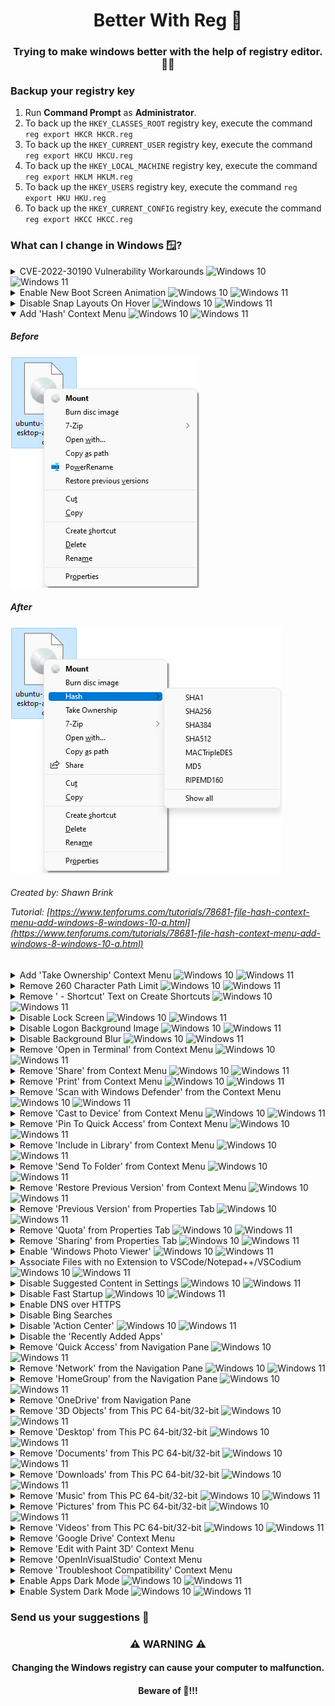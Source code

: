 <p align="center">
  <h1 align="center">Better With Reg 🧊</h1>
  <h3 align="center">Trying to make windows better with the help of registry editor. 👨‍💻</h3>
</p>

### Backup your registry key
1. Run **Command Prompt** as **Administrator**.
2. To back up the `HKEY_CLASSES_ROOT` registry key, execute the command `reg export HKCR HKCR.reg`
3. To back up the `HKEY_CURRENT_USER` registry key, execute the command `reg export HKCU HKCU.reg`
4. To back up the `HKEY_LOCAL_MACHINE` registry key, execute the command `reg export HKLM HKLM.reg`
5. To back up the `HKEY_USERS` registry key, execute the command `reg export HKU HKU.reg`
6. To back up the `HKEY_CURRENT_CONFIG` registry key, execute the command `reg export HKCC HKCC.reg`

### What can I change in Windows 🪟?

<details>
  <summary>
    CVE-2022-30190 Vulnerability Workarounds
    <img alt="Windows 10" src="https://img.shields.io/badge/-Win_10-0079D7?style=flat-square"/>
    <img alt="Windows 11" src="https://img.shields.io/badge/-Win_11-0079D5?style=flat"/>
  </summary>
  <h5 align="left">Disabling MSDT URL protocol</h5

  1. Run **Command Prompt** as **Administrator**.
  2. To back up the registry key, execute the command `reg export HKEY_CLASSES_ROOT\ms-msdt filename`
  3. Execute the command `reg delete HKEY_CLASSES_ROOT\ms-msdt /f`.
  <h5 align="left">How to undo the workaround</h5>

  1. Run Command Prompt as Administrator.
  2. To restore the registry key, execute the command `reg import filename`

  Created by: msrc</br>
  
  Tutorial: [Microsoft Security Response Center](https://msrc-blog.microsoft.com/2022/05/30/guidance-for-cve-2022-30190-microsoft-support-diagnostic-tool-vulnerability/)
  </h6>
</details>

<details>
  <summary>
    Enable New Boot Screen Animation
    <img alt="Windows 10" src="https://img.shields.io/badge/-Win_10-999999?style=flat-square"/>
    <img alt="Windows 11" src="https://img.shields.io/badge/-Win_11-0079D5?style=flat"/>
  </summary>
  <h3 align="left">😧</h3>
  <h4 align="left">This item has no description yet.</br>
  To learn more about this modification.</br>
  Please open the tutorial link below.</h4>
  <h6 align="left">
  Created by: Vishal Gupta</br>
  
  Tutorial: [https://www.askvg.com/tip-enable-new-boot-screen-animation-in-windows-11/](https://www.askvg.com/tip-enable-new-boot-screen-animation-in-windows-11/)
  </h6>
</details>

<details>
  <summary>
    Disable Snap Layouts On Hover
    <img alt="Windows 10" src="https://img.shields.io/badge/-Win_10-999999?style=flat-square"/>
    <img alt="Windows 11" src="https://img.shields.io/badge/-Win_11-0079D5?style=flat"/>
  </summary>
  <h5 align="left">Before</h5>
  <img src="img/snaplayoutshover.png" alt="Check Files Hash Sum"/></br>
  <h5 align="left">After</h5>
  <img src="img/snaplayoutshover1.png" alt="Check Files Hash Sum"/></br>
  <h6 align="left">
  Created by: Ryan Maskell</br>
  
  Tutorial: [https://winbuzzer.com/2021/12/06/windows-11-disable-the-snap-layouts-pop-up-on-the-maximize-button-xcxwbt/](https://winbuzzer.com/2021/12/06/windows-11-disable-the-snap-layouts-pop-up-on-the-maximize-button-xcxwbt/)
  </h6>
</details>

<details open>
  <summary>
    Add 'Hash' Context Menu
    <img alt="Windows 10" src="https://img.shields.io/badge/-Win_10-0079D7?style=flat-square"/>
    <img alt="Windows 11" src="https://img.shields.io/badge/-Win_11-0079D5?style=flat"/>
  </summary>
  <h5 align="left">Before</h5>
  <img src="img/hashsum.png" alt="Check Files Hash Sum"/></br>
  <h5 align="left">After</h5>
  <img src="img/hashsum1.png" alt="Check Files Hash Sum"/></br>
  <h6 align="left">
  Created by: Shawn Brink</br>

  Tutorial: [https://www.tenforums.com/tutorials/78681-file-hash-context-menu-add-windows-8-windows-10-a.html](https://www.tenforums.com/tutorials/78681-file-hash-context-menu-add-windows-8-windows-10-a.html)
  </h6>
</details>

<details>
  <summary>
    Add 'Take Ownership' Context Menu
    <img alt="Windows 10" src="https://img.shields.io/badge/-Win_10-0079D7?style=flat-square"/>
    <img alt="Windows 11" src="https://img.shields.io/badge/-Win_11-0079D5?style=flat"/>
  </summary>
  <h5 align="left">Before</h5>
  <img src="img/takeownership.png" alt=""/></br>
  <h5 align="left">After</h5>
  <img src="img/takeownership1.png" alt=""/></br>
  <img src="img/takeownership2.png" alt=""/></br>
  <h6 align="left">
  Created by: Walter Glenn</br>

  Article: [https://www.howtogeek.com/howto/windows-vista/add-take-ownership-to-explorer-right-click-menu-in-vista/](https://www.howtogeek.com/howto/windows-vista/add-take-ownership-to-explorer-right-click-menu-in-vista/)
  </h6>
</details>

<details>
  <summary>
    Remove 260 Character Path Limit
    <img alt="Windows 10" src="https://img.shields.io/badge/-Win_10-0079D7?style=flat-square"/>
    <img alt="Windows 11" src="https://img.shields.io/badge/-Win_11-0079D5?style=flat"/>
  </summary>
  <h5 align="left">Before</h5>
  <img src="img/260limitpath.png" alt=""/></br>
  <h5 align="left">After</h5>
  <img src="img/260limitpath1.png" alt=""/></br>
  <h6 align="left">
  Created by: Walter Glenn</br>

  Article: [http://www.howtogeek.com/266621/how-to-make-windows-10-accept-file-paths-over-260-characters/](http://www.howtogeek.com/266621/how-to-make-windows-10-accept-file-paths-over-260-characters/)
  </h6>
</details>

<details>
  <summary>
    Remove ' - Shortcut' Text on Create Shortcuts
    <img alt="Windows 10" src="https://img.shields.io/badge/-Win_10-0079D7?style=flat-square"/>
    <img alt="Windows 11" src="https://img.shields.io/badge/-Win_11-0079D5?style=flat"/>
  </summary>
  <h5 align="left">Before</h5>
  <img src="img/shortcuttext.png" alt=""/></br>
  <h5 align="left">After</h5>
  <img src="img/shortcuttext1.png" alt=""/></br>
  <h6 align="left">
  Created by: Walter Glenn</br>

  Article: [http://www.howtogeek.com/281753/how-to-remove-the-shortcut-text-from-new-shortcuts-in-windows/](http://www.howtogeek.com/281753/how-to-remove-the-shortcut-text-from-new-shortcuts-in-windows/)
  </h6>
</details>

<details>
  <summary>
    Disable Lock Screen
    <img alt="Windows 10" src="https://img.shields.io/badge/-Win_10-0079D7?style=flat-square"/>
    <img alt="Windows 11" src="https://img.shields.io/badge/-Win_11-0079D5?style=flat"/>
  </summary>
  <h5 align="left">Before</h5>
  <img src="img/lockscreen.png" alt=""/></br>
  <h5 align="left">After</h5>
  <img src="img/lockscreen1.png" alt=""/></br>
  <h6 align="left">
  Created by Unknown</br>
  </h6>
</details>

<details>
  <summary>
    Disable Logon Background Image
    <img alt="Windows 10" src="https://img.shields.io/badge/-Win_10-0079D7?style=flat-square"/>
    <img alt="Windows 11" src="https://img.shields.io/badge/-Win_11-0079D5?style=flat"/>
  </summary>
  <h5 align="left">Before</h5>
  <img src="img/lockscreenimage.png" alt=""/></br>
  <h5 align="left">After</h5>
  <img src="img/lockscreenimage1.png" alt=""/></br>
  <h6 align="left">
  Created by Unknown</br>
  </h6>
</details>

<details>
  <summary>
    Disable Background Blur
    <img alt="Windows 10" src="https://img.shields.io/badge/-Win_10-0079D7?style=flat-square"/>
    <img alt="Windows 11" src="https://img.shields.io/badge/-Win_11-0079D5?style=flat"/>
  </summary>
  <h5 align="left">Before</h5>
  <img src="img/lockscreenimageblur.png" alt=""/></br>
  <h5 align="left">After</h5>
  <img src="img/lockscreenimageblur1.png" alt=""/></br>
  <h6 align="left">
  Created by Brady Gavin
  
  Article: [https://www.howtogeek.com/426554/how-to-disable-the-login-screen-background-blur-on-windows-10/](https://www.howtogeek.com/426554/how-to-disable-the-login-screen-background-blur-on-windows-10/)
  </h6>
</details>

<details>
  <summary>
    Remove 'Open in Terminal' from Context Menu
    <img alt="Windows 10" src="https://img.shields.io/badge/-Win_10-999999?style=flat-square"/>
    <img alt="Windows 11" src="https://img.shields.io/badge/-Win_11-0079D5?style=flat"/>
  </summary>
  <h5 align="left">Before</h5>
  <img src="img/openinterminal.png" alt=""/></br>
  <h5 align="left">After</h5>
  <img src="img/openinterminal1.png" alt=""/></br>
  <h6 align="left">
  Created by: Sergey Tkachenko</br>
  
  Tutorial: [https://winaero.com/how-to-remove-open-in-windows-terminal-context-menu-in-windows-11/](https://winaero.com/how-to-remove-open-in-windows-terminal-context-menu-in-windows-11/)
  </h6>
</details>

<details>
  <summary>
    Remove 'Share' from Context Menu
    <img alt="Windows 10" src="https://img.shields.io/badge/-Win_10-999999?style=flat-square"/>
    <img alt="Windows 11" src="https://img.shields.io/badge/-Win_11-0079D5?style=flat"/>
  </summary>
  <h5 align="left">Before</h5>
  <img src="img/share.png" alt=""/></br>
  <h5 align="left">After</h5>
  <img src="img/share1.png" alt=""/></br>
  <h6 align="left">
  Created by: Shawn Brink</br>
  
  Tutorial: [https://www.elevenforum.com/t/add-or-remove-share-context-menu-in-windows-11.1690/](https://www.elevenforum.com/t/add-or-remove-share-context-menu-in-windows-11.1690/)
  </h6>
</details>

<details>
  <summary>
    Remove 'Print' from Context Menu
    <img alt="Windows 10" src="https://img.shields.io/badge/-Win_10-0079D5?style=flat-square"/>
    <img alt="Windows 11" src="https://img.shields.io/badge/-Win_11-0079D5?style=flat"/>
  </summary>
  <h5 align="left">Before</h5>
  <img src="img/print.png" alt=""/></br>
  <h5 align="left">After</h5>
  <img src="img/print1.png" alt=""/></br>
  <h6 align="left">
  Created by: Sergey Tkachenko</br>
  
  Tutorial: [https://winaero.com/remove-print-context-menu-in-windows-10/](https://winaero.com/remove-print-context-menu-in-windows-10/)
  </h6>
</details>

<details>
  <summary>
    Remove 'Scan with Windows Defender' from the Context Menu
    <img alt="Windows 10" src="https://img.shields.io/badge/-Win_10-0079D7?style=flat-square"/>
    <img alt="Windows 11" src="https://img.shields.io/badge/-Win_11-0079D5?style=flat"/>
  </summary>
  <h5 align="left">Before</h5>
  <img src="img/scanwithmicrosoftdefender.png" alt=""/></br>
  <h5 align="left">After</h5>
  <img src="img/scanwithmicrosoftdefender1.png" alt=""/></br>
  <h6 align="left">
  Created by: Shawn Brink</br>
  
  Tutorial: [https://www.tenforums.com/tutorials/18145-add-remove-scan-microsoft-defender-context-menu-windows-10-a.html](https://www.tenforums.com/tutorials/18145-add-remove-scan-microsoft-defender-context-menu-windows-10-a.html)
  </h6>
</details>

<details>
  <summary>
    Remove 'Cast to Device' from Context Menu
    <img alt="Windows 10" src="https://img.shields.io/badge/-Win_10-0079D5?style=flat-square"/>
    <img alt="Windows 11" src="https://img.shields.io/badge/-Win_11-0079D5?style=flat"/>
  </summary>
  <h5 align="left">Before</h5>
  <img src="img/casttodevice.png" alt=""/></br>
  <h5 align="left">After</h5>
  <img src="img/casttodevice1.png" alt=""/></br>
  <h6 align="left">
  Created by: Shawn Brink</br>
  
  Tutorial: [http://www.tenforums.com/tutorials/61525-cast-device-context-menu-add-remove-windows-10-a.html](http://www.tenforums.com/tutorials/61525-cast-device-context-menu-add-remove-windows-10-a.html)
  </h6>
</details>

<details>
  <summary>
    Remove 'Pin To Quick Access' from Context Menu
    <img alt="Windows 10" src="https://img.shields.io/badge/-Win_10-0079D7?style=flat-square"/>
    <img alt="Windows 11" src="https://img.shields.io/badge/-Win_11-0079D5?style=flat"/>
  </summary>
  <h5 align="left">Before</h5>
  <img src="img/pinquickaccess.png" alt=""/></br>
  <h5 align="left">After</h5>
  <img src="img/pinquickaccess1.png" alt=""/></br>
  <h6 align="left">
  Created by: Sergey Tkachenko

  Article: [https://winaero.com/remove-pin-quick-access-menu-windows-10/](https://winaero.com/remove-pin-quick-access-menu-windows-10/)
  </h6>
</details>

<details>
  <summary>
    Remove 'Include in Library' from Context Menu
    <img alt="Windows 10" src="https://img.shields.io/badge/-Win_10-0079D7?style=flat-square"/>
    <img alt="Windows 11" src="https://img.shields.io/badge/-Win_11-0079D5?style=flat"/>
  </summary>
  <h5 align="left">Before</h5>
  <img src="img/includeinlibrary.png" alt=""/></br>
  <h5 align="left">After</h5>
  <img src="img/includeinlibrary1.png" alt=""/></br>
  <h6 align="left">
  Created by: Shawn Brink</br>
  
  Tutorial: [http://www.tenforums.com/tutorials/37130-include-library-add-remove-context-menu-windows-10-a.html](http://www.tenforums.com/tutorials/37130-include-library-add-remove-context-menu-windows-10-a.html)
  </h6>
</details>

<details>
  <summary>
    Remove 'Send To Folder' from Context Menu
    <img alt="Windows 10" src="https://img.shields.io/badge/-Win_10-0079D7?style=flat-square"/>
    <img alt="Windows 11" src="https://img.shields.io/badge/-Win_11-0079D5?style=flat"/>
  </summary>
  <h5 align="left">Before</h5>
  <img src="img/sendto.png" alt=""/></br>
  <h5 align="left">After</h5>
  <img src="img/sendto1.png" alt=""/></br>
  <h6 align="left">
  Created by Walter Glenn</br>

  Article: [http://www.howtogeek.com/282546/how-to-disable-the-send-to-folder-on-the-context-menu-in-windows/](http://www.howtogeek.com/282546/how-to-disable-the-send-to-folder-on-the-context-menu-in-windows/)
  </h6>
</details>

<details>
  <summary>
    Remove 'Restore Previous Version' from Context Menu
    <img alt="Windows 10" src="https://img.shields.io/badge/-Win_10-0079D7?style=flat-square"/>
    <img alt="Windows 11" src="https://img.shields.io/badge/-Win_11-0079D5?style=flat"/>
  </summary>
  <h5 align="left">Before</h5>
  <img src="img/restorepreviousversions.png" alt=""/></br>
  <h5 align="left">After</h5>
  <img src="img/restorepreviousversions1.png" alt=""/></br>
  <h6 align="left">
  Created by: Shawn Brink</br>
  
  Tutorial: [https://www.tenforums.com/tutorials/79513-remove-previous-versions-context-menu-properties-windows-10-a.html](https://www.tenforums.com/tutorials/79513-remove-previous-versions-context-menu-properties-windows-10-a.html)
  </h6>
</details>

<details>
  <summary>
    Remove 'Previous Version' from Properties Tab
    <img alt="Windows 10" src="https://img.shields.io/badge/-Win_10-0079D7?style=flat-square"/>
    <img alt="Windows 11" src="https://img.shields.io/badge/-Win_11-0079D5?style=flat"/>
  </summary>
  <h5 align="left">Before</h5>
  <img src="img/previousversionsproperties.png" alt=""/></br>
  <h5 align="left">After</h5>
  <img src="img/previousversionsproperties1.png" alt=""/></br>
  <h6 align="left">
  Created by: Shawn Brink</br>
  
  Tutorial: [https://www.tenforums.com/tutorials/79513-remove-previous-versions-context-menu-properties-windows-10-a.html](https://www.tenforums.com/tutorials/79513-remove-previous-versions-context-menu-properties-windows-10-a.html)
  </h6>
</details>

<details>
  <summary>
    Remove 'Quota' from Properties Tab
    <img alt="Windows 10" src="https://img.shields.io/badge/-Win_10-0079D7?style=flat-square"/>
    <img alt="Windows 11" src="https://img.shields.io/badge/-Win_11-0079D5?style=flat"/>
  </summary>
  <h5 align="left">Before</h5>
  <img src="img/quotaproperties.png" alt=""/></br>
  <h5 align="left">After</h5>
  <img src="img/quotaproperties1.png" alt=""/></br>
  <h6 align="left">
  Created by: PassionateWriter</br>
  
  Tutorial: [https://thegeekpage.com/how-to-add-remove-quota-tab-from-drive-properties-on-windows-10/](https://thegeekpage.com/how-to-add-remove-quota-tab-from-drive-properties-on-windows-10/)
  </h6>
</details>

<details>
  <summary>
    Remove 'Sharing' from Properties Tab
    <img alt="Windows 10" src="https://img.shields.io/badge/-Win_10-0079D7?style=flat-square"/>
    <img alt="Windows 11" src="https://img.shields.io/badge/-Win_11-0079D5?style=flat"/>
  </summary>
  <h5 align="left">Before</h5>
  <img src="img/sharingproperties.png" alt=""/></br>
  <h5 align="left">After</h5>
  <img src="img/sharingproperties1.png" alt=""/></br>
  <h6 align="left">
  Created by: Sergey Tkachenko</br>
  
  Tutorial: [https://winaero.com/remove-sharing-tab-from-folder-properties-in-windows-10/](https://winaero.com/remove-sharing-tab-from-folder-properties-in-windows-10/)
  </h6>
</details>

<details>
  <summary>
    Enable 'Windows Photo Viewer'
    <img alt="Windows 10" src="https://img.shields.io/badge/-Win_10-0079D7?style=flat-square"/>
    <img alt="Windows 11" src="https://img.shields.io/badge/-Win_11-0079D5?style=flat"/>
  </summary>
  <h3 align="left">😧</h3>
  <h4 align="left">This item has no description yet.</br>
  To learn more about this modification.</br>
  Please open the tutorial link below.</h4>
  <h6 align="left">
  Created by Walter Glenn</br>

  Article: [https://www.howtogeek.com/225844/how-to-make-windows-photo-viewer-your-default-image-viewer-on-windows-10/](https://www.howtogeek.com/225844/how-to-make-windows-photo-viewer-your-default-image-viewer-on-windows-10/)
  </h6>
</details>

<details>
  <summary>
    Associate Files with no Extension to VSCode/Notepad++/VSCodium
    <img alt="Windows 10" src="https://img.shields.io/badge/-Win_10-0079D7?style=flat-square"/>
    <img alt="Windows 11" src="https://img.shields.io/badge/-Win_11-0079D5?style=flat"/>
    </summary>
  <h3 align="left">😵‍💫</h3>
  <h4 align="left">This item has no description yet.</br>
  To learn more about this modification.</br>
  Please open the tutorial link below.</h4>
  <h6 align="left">
  Created by Unknown</br>
  </h6>
</details>

<details>
  <summary>
    Disable Suggested Content in Settings
    <img alt="Windows 10" src="https://img.shields.io/badge/-Win_10-999999?style=flat-square"/>
    <img alt="Windows 11" src="https://img.shields.io/badge/-Win_11-0079D5?style=flat"/>
    </summary>
  <h3 align="left">😵‍💫</h3>
  <h4 align="left">This item has no description yet.</br>
  To learn more about this modification.</br>
  Please open the tutorial link below.</h4>
  <h6 align="left">
  Created by: Shawn Brink</br>
  
  Tutorial: [https://www.elevenforum.com/t/enable-or-disable-suggested-content-in-settings-in-windows-11.3791/](https://www.elevenforum.com/t/enable-or-disable-suggested-content-in-settings-in-windows-11.3791/)
  </h6>
</details>

<details>
  <summary>
    Disable Fast Startup
    <img alt="Windows 10" src="https://img.shields.io/badge/-Win_10-0079D7?style=flat-square"/>
    <img alt="Windows 11" src="https://img.shields.io/badge/-Win_11-0079D5?style=flat"/>
  </summary>
  <h3 align="left">😭</h3>
  <h4 align="left">This item has no description yet.</br>
  To learn more about this modification.</br>
  Please open the tutorial link below.</h4>
  <h6 align="left">
  Created by: Tashreef Shareef</br>

  Tutorial: [https://www.makeuseof.com/windows-11-turn-on-or-off-fast-startup/](https://www.makeuseof.com/windows-11-turn-on-or-off-fast-startup/)
  </h6>
</details>

<details>
  <summary>
    Enable DNS over HTTPS
  </summary>
  <h3 align="left">😭</h3>
  <h4 align="left">This item has no description yet.</br>
  To learn more about this modification.</br>
  Please open the tutorial link below.</h4>
  <h6 align="left">
  Created by Unknown</br>
  </h6>
</details>

<details>
  <summary>
    Disable Bing Searches
  </summary>
  <h3 align="left">😫</h3>
  <h4 align="left">This item has no description yet.</br>
  To learn more about this modification.</br>
  Please open the tutorial link below.</h4>
  <h6 align="left">
  Created by: Chris Hoffman and Josh Hendrickson</br>
  
  Article: [https://www.howtogeek.com/224159/how-to-disable-bing-in-the-windows-10-start-menu/](https://www.howtogeek.com/224159/how-to-disable-bing-in-the-windows-10-start-menu/)
  </h6>
</details>

<details>
  <summary>
    Disable 'Action Center'
    <img alt="Windows 10" src="https://img.shields.io/badge/-Win_10-0079D7?style=flat-square"/>
    <img alt="Windows 11" src="https://img.shields.io/badge/-Win_11-999999?style=flat"/>
  </summary>
  <h3 align="left">😩</h3>
  <h4 align="left">This item has no description yet.</br>
  To learn more about this modification.</br>
  Please open the tutorial link below.</h4>
  <h6 align="left">
  Created by Unknown</br>
  </h6>
</details>

<details>
  <summary>
    Disable the 'Recently Added Apps'
  </summary>
  <h3 align="left">😧</h3>
  <h4 align="left">This item has no description yet.</br>
  To learn more about this modification.</br>
  Please open the tutorial link below.</h4>
  <h6 align="left">
  Created by Unknown</br>
  </h6>
</details>

<details>
  <summary>
    Remove 'Quick Access' from Navigation Pane
    <img alt="Windows 10" src="https://img.shields.io/badge/-Win_10-0079D7?style=flat-square"/>
    <img alt="Windows 11" src="https://img.shields.io/badge/-Win_11-0079D5?style=flat"/>
  </summary>
  <h5 align="left">Before</h5>
  <img src="img/quickaccess.png" alt=""/></br>
  <h5 align="left">After</h5>
  <img src="img/quickaccess1.png" alt=""/></br>
  <h6 align="left">
  Created by: Shawn Brink</br>
  
  Tutorial: [https://www.tenforums.com/tutorials/4844-remove-quick-access-navigation-pane-windows-10-a.html](https://www.tenforums.com/tutorials/4844-remove-quick-access-navigation-pane-windows-10-a.html)
  </h6>
</details>

<details>
  <summary>
    Remove 'Network' from the Navigation Pane
    <img alt="Windows 10" src="https://img.shields.io/badge/-Win_10-0079D7?style=flat-square"/>
    <img alt="Windows 11" src="https://img.shields.io/badge/-Win_11-0079D5?style=flat"/>
  </summary>
  <h5 align="left">Before</h5>
  <img src="img/networknavigationpane.png" alt=""/></br>
  <h5 align="left">After</h5>
  <img src="img/networknavigationpane1.png" alt=""/></br>
  <h6 align="left">
  Created by: Manish Sahay</br>
  
  Tutorial: [https://www.thepcinsider.com/remove-network-icon-windows-file-explorer/](https://www.thepcinsider.com/remove-network-icon-windows-file-explorer/)
  </h6>
</details>

<details>
  <summary>
    Remove 'HomeGroup' from the Navigation Pane
    <img alt="Windows 10" src="https://img.shields.io/badge/-Win_10-0079D7?style=flat-square"/>
    <img alt="Windows 11" src="https://img.shields.io/badge/-Win_11-999999?style=flat"/>
  </summary>
  <h3 align="left">😧</h3>
  <h4 align="left">This item has no description yet.</br>
  To learn more about this modification.</br>
  Please open the tutorial link below.</h4>
  <h6 align="left">
  Created by: Shawn Brink</br>

  Tutorial: [https://www.tenforums.com/tutorials/4870-homegroup-navigation-pane-add-remove-windows-10-a.html](https://www.tenforums.com/tutorials/4870-homegroup-navigation-pane-add-remove-windows-10-a.html)
  </h6>
</details>

<details>
  <summary>
    Remove 'OneDrive' from Navigation Pane
  </summary>
  <h3 align="left">😧</h3>
  <h4 align="left">This item has no description yet.</br>
  To learn more about this modification.</br>
  Please open the tutorial link below.</h4>
  <h6 align="left">
  Created by: Shawn Brink</br>
  
  Tutorial: [http://www.tenforums.com/tutorials/4818-onedrive-add-remove-navigation-pane-windows-10-a.html](http://www.tenforums.com/tutorials/4818-onedrive-add-remove-navigation-pane-windows-10-a.html)
  </h6>
</details>

<details>
  <summary>
    Remove '3D Objects' from This PC 64-bit/32-bit
    <img alt="Windows 10" src="https://img.shields.io/badge/-Win_10-0079D7?style=flat-square"/>
    <img alt="Windows 11" src="https://img.shields.io/badge/-Win_11-999999?style=flat"/>
  </summary>
  <h3 align="left">😧</h3>
  <h4 align="left">This item has no description yet.</br>
  To learn more about this modification.</br>
  Please open the tutorial link below.</h4>
  <h6 align="left">
  Created by Chris Hoffman</br>

  Article: [https://www.howtogeek.com/222057/how-to-remove-the-folders-from-%E2%80%9Cthis-pc%E2%80%9D-on-windows-10/](https://www.howtogeek.com/222057/how-to-remove-the-folders-from-%E2%80%9Cthis-pc%E2%80%9D-on-windows-10/)
  </h6>
</details>

<details>
  <summary>
    Remove 'Desktop' from This PC 64-bit/32-bit
    <img alt="Windows 10" src="https://img.shields.io/badge/-Win_10-0079D7?style=flat-square"/>
    <img alt="Windows 11" src="https://img.shields.io/badge/-Win_11-0079D5?style=flat"/>
  </summary>
  <h3 align="left">😧</h3>
  <h4 align="left">This item has no description yet.</br>
  To learn more about this modification.</br>
  Please open the tutorial link below.</h4>
  <h6 align="left">
  Created by Chris Hoffman</br>

  Article: [https://www.howtogeek.com/222057/how-to-remove-the-folders-from-%E2%80%9Cthis-pc%E2%80%9D-on-windows-10/](https://www.howtogeek.com/222057/how-to-remove-the-folders-from-%E2%80%9Cthis-pc%E2%80%9D-on-windows-10/)
  </h6>
</details>

<details>
  <summary>
    Remove 'Documents' from This PC 64-bit/32-bit
    <img alt="Windows 10" src="https://img.shields.io/badge/-Win_10-0079D7?style=flat-square"/>
    <img alt="Windows 11" src="https://img.shields.io/badge/-Win_11-0079D5?style=flat"/>
  </summary>
  <h3 align="left">😧</h3>
  <h4 align="left">This item has no description yet.</br>
  To learn more about this modification.</br>
  Please open the tutorial link below.</h4>
  <h6 align="left">
  Created by Chris Hoffman</br>

  Article: [https://www.howtogeek.com/222057/how-to-remove-the-folders-from-%E2%80%9Cthis-pc%E2%80%9D-on-windows-10/](https://www.howtogeek.com/222057/how-to-remove-the-folders-from-%E2%80%9Cthis-pc%E2%80%9D-on-windows-10/)
  </h6>
</details>

<details>
  <summary>
    Remove 'Downloads' from This PC 64-bit/32-bit
    <img alt="Windows 10" src="https://img.shields.io/badge/-Win_10-0079D7?style=flat-square"/>
    <img alt="Windows 11" src="https://img.shields.io/badge/-Win_11-0079D5?style=flat"/>
  </summary>
  <h3 align="left">😧</h3>
  <h4 align="left">This item has no description yet.</br>
  To learn more about this modification.</br>
  Please open the tutorial link below.</h4>
  <h6 align="left">
  Created by Chris Hoffman</br>

  Article: [https://www.howtogeek.com/222057/how-to-remove-the-folders-from-%E2%80%9Cthis-pc%E2%80%9D-on-windows-10/](https://www.howtogeek.com/222057/how-to-remove-the-folders-from-%E2%80%9Cthis-pc%E2%80%9D-on-windows-10/)
  </h6>
</details>

<details>
  <summary>
    Remove 'Music' from This PC 64-bit/32-bit
    <img alt="Windows 10" src="https://img.shields.io/badge/-Win_10-0079D7?style=flat-square"/>
    <img alt="Windows 11" src="https://img.shields.io/badge/-Win_11-0079D5?style=flat"/>
  </summary>
  <h3 align="left">😧</h3>
  <h4 align="left">This item has no description yet.</br>
  To learn more about this modification.</br>
  Please open the tutorial link below.</h4>
  <h6 align="left">
  Created by Chris Hoffman</br>

  Article: [https://www.howtogeek.com/222057/how-to-remove-the-folders-from-%E2%80%9Cthis-pc%E2%80%9D-on-windows-10/](https://www.howtogeek.com/222057/how-to-remove-the-folders-from-%E2%80%9Cthis-pc%E2%80%9D-on-windows-10/)
  </h6>
</details>

<details>
  <summary>
    Remove 'Pictures' from This PC 64-bit/32-bit
    <img alt="Windows 10" src="https://img.shields.io/badge/-Win_10-0079D7?style=flat-square"/>
    <img alt="Windows 11" src="https://img.shields.io/badge/-Win_11-0079D5?style=flat"/>
  </summary>
  <h3 align="left">😧</h3>
  <h4 align="left">This item has no description yet.</br>
  To learn more about this modification.</br>
  Please open the tutorial link below.</h4>
  <h6 align="left">
  Created by Chris Hoffman</br>

  Article: [https://www.howtogeek.com/222057/how-to-remove-the-folders-from-%E2%80%9Cthis-pc%E2%80%9D-on-windows-10/](https://www.howtogeek.com/222057/how-to-remove-the-folders-from-%E2%80%9Cthis-pc%E2%80%9D-on-windows-10/)
  </h6>
</details>

<details>
  <summary>
    Remove 'Videos' from This PC 64-bit/32-bit
    <img alt="Windows 10" src="https://img.shields.io/badge/-Win_10-0079D7?style=flat-square"/>
    <img alt="Windows 11" src="https://img.shields.io/badge/-Win_11-0079D5?style=flat"/>
  </summary>
  <h3 align="left">😧</h3>
  <h4 align="left">This item has no description yet.</br>
  To learn more about this modification.</br>
  Please open the tutorial link below.</h4>
  <h6 align="left">
  Created by Chris Hoffman</br>

  Article: [https://www.howtogeek.com/222057/how-to-remove-the-folders-from-%E2%80%9Cthis-pc%E2%80%9D-on-windows-10/](https://www.howtogeek.com/222057/how-to-remove-the-folders-from-%E2%80%9Cthis-pc%E2%80%9D-on-windows-10/)
  </h6>
</details>

<details>
  <summary>
    Remove 'Google Drive' Context Menu
  </summary>
  <h3 align="left">😧</h3>
  <h4 align="left">This item has no description yet.</br>
  To learn more about this modification.</br>
  Please open the tutorial link below.</h4>
  <h6 align="left">
  Created by: Shawn Brink</br>
  
  Tutorial: [https://www.tenforums.com/tutorials/158948-how-add-remove-google-drive-context-menu-windows.html](https://www.tenforums.com/tutorials/158948-how-add-remove-google-drive-context-menu-windows.html)
  </h6>
</details>

<details>
  <summary>
    Remove 'Edit with Paint 3D' Context Menu
  </summary>
  <h3 align="left">😧</h3>
  <h4 align="left">This item has no description yet.</br>
  To learn more about this modification.</br>
  Please open the tutorial link below.</h4>
  <h6 align="left">
  Created by Unknown</br>
  </h6>
</details>

<details>
  <summary>
    Remove 'OpenInVisualStudio' Context Menu
  </summary>
  <h3 align="left">😧</h3>
  <h4 align="left">This item has no description yet.</br>
  To learn more about this modification.</br>
  Please open the tutorial link below.</h4>
  <h6 align="left">
  Created by Unknown</br>
  </h6>
</details>

<details>
  <summary>
    Remove 'Troubleshoot Compatibility' Context Menu
  </summary>
  <h3 align="left">😧</h3>
  <h4 align="left">This item has no description yet.</br>
  To learn more about this modification.</br>
  Please open the tutorial link below.</h4>
  <h6 align="left">
  Created by Unknown</br>
  </h6>
</details>

<details>
  <summary>
    Enable Apps Dark Mode
    <img alt="Windows 10" src="https://img.shields.io/badge/-Win_10-0079D7?style=flat-square"/>
    <img alt="Windows 11" src="https://img.shields.io/badge/-Win_11-0079D5?style=flat"/>
  </summary>
  <h3 align="left">😧</h3>
  <h4 align="left">This item has no description yet.</br>
  To learn more about this modification.</br>
  Please open the tutorial link below.</h4>
  <h6 align="left">
  Created by Unknown</br>
  </h6>
</details>

<details>
  <summary>
    Enable System Dark Mode
    <img alt="Windows 10" src="https://img.shields.io/badge/-Win_10-0079D7?style=flat-square"/>
    <img alt="Windows 11" src="https://img.shields.io/badge/-Win_11-0079D5?style=flat"/>
  </summary>
  <h3 align="left">😧</h3>
  <h4 align="left">This item has no description yet.</br>
  To learn more about this modification.</br>
  Please open the tutorial link below.</h4>
  <h6 align="left">
  Created by Unknown</br>
  </h6>
</details>

<h3 align="left">Send us your suggestions 🤝</h3>

<p align="center">
  <h3 align="center">⚠️ WARNING ⚠️</h3>
  <h4 align="center">Changing the Windows registry can cause your computer to malfunction.</h4>
  <h4 align="center">Beware of 🐛!!!</h4>
</p>
